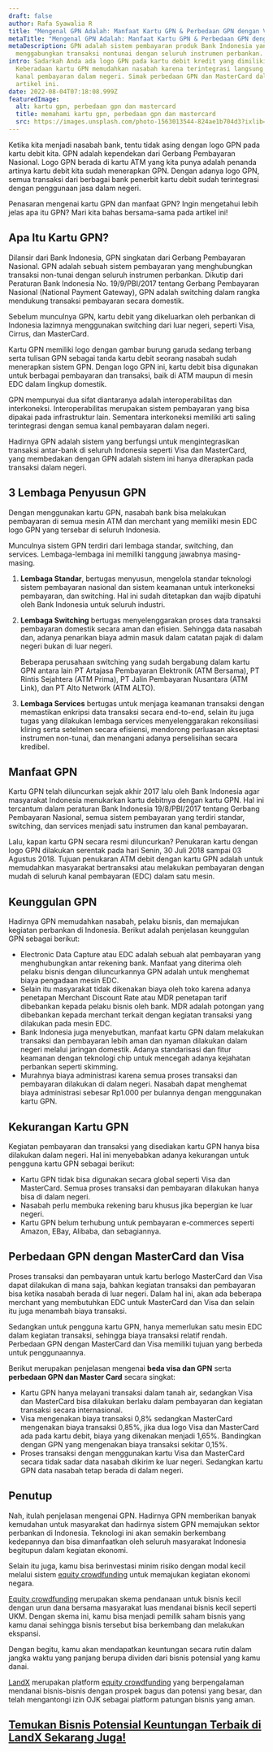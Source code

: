 ```yaml
---
draft: false
author: Rafa Syawalia R
title: "Mengenal GPN Adalah: Manfaat Kartu GPN & Perbedaan GPN dengan Visa"
metaTitle: "Mengenal GPN Adalah: Manfaat Kartu GPN & Perbedaan GPN dengan Visa"
metaDescription: GPN adalah sistem pembayaran produk Bank Indonesia yang
  menggabungkan transaksi nontunai dengan seluruh instrumen perbankan.
intro: Sadarkah Anda ada logo GPN pada kartu debit kredit yang dimiliki?
  Keberadaan kartu GPN memudahkan nasabah karena terintegrasi langsung dengan
  kanal pembayaran dalam negeri. Simak perbedaan GPN dan MasterCard dalam
  artikel ini.
date: 2022-08-04T07:18:08.999Z
featuredImage:
  alt: kartu gpn, perbedaan gpn dan mastercard
  title: memahami kartu gpn, perbedaan gpn dan mastercard
  src: https://images.unsplash.com/photo-1563013544-824ae1b704d3?ixlib=rb-1.2.1&ixid=MnwxMjA3fDB8MHxwaG90by1wYWdlfHx8fGVufDB8fHx8&auto=format&fit=crop&w=1470&q=80
---
```

Ketika kita menjadi nasabah bank, tentu tidak asing dengan logo GPN pada kartu debit kita. GPN adalah kependekan dari Gerbang Pembayaran Nasional. Logo GPN berada di kartu ATM yang kita punya adalah penanda artinya kartu debit kita sudah menerapkan GPN. Dengan adanya logo GPN, semua transaksi dari berbagai bank penerbit kartu debit sudah terintegrasi dengan penggunaan jasa dalam negeri. 

Penasaran mengenai kartu GPN dan manfaat GPN? Ingin mengetahui lebih jelas apa itu GPN? Mari kita bahas bersama-sama pada artikel ini!

## Apa Itu Kartu GPN?

Dilansir dari Bank Indonesia, GPN singkatan dari Gerbang Pembayaran Nasional. GPN adalah sebuah sistem pembayaran yang menghubungkan transaksi non-tunai dengan seluruh instrumen perbankan. Dikutip dari Peraturan Bank Indonesia No. 19/9/PBI/2017 tentang Gerbang Pembayaran Nasional (National Payment Gateway), GPN adalah switching dalam rangka mendukung transaksi pembayaran secara domestik.

Sebelum munculnya GPN, kartu debit yang dikeluarkan oleh perbankan di Indonesia lazimnya menggunakan switching dari luar negeri, seperti Visa, Cirrus, dan MasterCard.

Kartu GPN memiliki logo dengan gambar burung garuda sedang terbang serta tulisan GPN sebagai tanda kartu debit seorang nasabah sudah menerapkan sistem GPN. Dengan logo GPN ini, kartu debit bisa digunakan untuk berbagai pembayaran dan transaksi, baik di ATM maupun di mesin EDC dalam lingkup domestik.

GPN mempunyai dua sifat diantaranya adalah interoperabilitas dan interkoneksi. Interoperabilitas merupakan sistem pembayaran yang bisa dipakai pada infrastruktur lain. Sementara interkoneksi memiliki arti saling terintegrasi dengan semua kanal pembayaran dalam negeri.

Hadirnya GPN adalah sistem yang berfungsi untuk mengintegrasikan transaksi antar-bank di seluruh Indonesia seperti Visa dan MasterCard, yang membedakan dengan GPN adalah sistem ini hanya diterapkan pada transaksi dalam negeri.  

## 3 Lembaga Penyusun GPN

Dengan menggunakan kartu GPN, nasabah bank bisa melakukan pembayaran di semua mesin ATM dan merchant yang memiliki mesin EDC logo GPN yang tersebar di seluruh Indonesia.

Munculnya sistem GPN terdiri dari lembaga standar, switching, dan services. Lembaga-lembaga ini memiliki tanggung jawabnya masing-masing.

1. **Lembaga Standar**, bertugas menyusun, mengelola standar teknologi sistem pembayaran nasional dan sistem keamanan untuk interkoneksi pembayaran, dan switching. Hal ini sudah ditetapkan dan wajib dipatuhi oleh Bank Indonesia untuk seluruh industri.
2. **Lembaga Switching** bertugas menyelenggarakan proses data transaksi pembayaran domestik secara aman dan efisien. Sehingga data nasabah dan, adanya penarikan biaya admin masuk dalam catatan pajak di dalam negeri bukan di luar negeri.

   Beberapa perusahaan switching yang sudah bergabung dalam kartu GPN antara lain PT Artajasa Pembayaran Elektronik (ATM Bersama), PT Rintis Sejahtera (ATM Prima), PT Jalin Pembayaran Nusantara (ATM Link), dan PT Alto Network (ATM ALTO).
3. **Lembaga Services** bertugas untuk menjaga keamanan transaksi dengan memastikan enkripsi data transaksi secara end-to-end, selain itu juga tugas yang dilakukan lembaga services menyelenggarakan rekonsiliasi kliring serta setelmen secara efisiensi, mendorong perluasan akseptasi instrumen non-tunai, dan menangani adanya perselisihan secara kredibel.

## Manfaat GPN

Kartu GPN telah diluncurkan sejak akhir 2017 lalu oleh Bank Indonesia agar masyarakat Indonesia menukarkan kartu debitnya dengan kartu GPN. Hal ini tercantum dalam peraturan Bank Indonesia 19/8/PBI/2017 tentang Gerbang Pembayaran Nasional, semua sistem pembayaran yang terdiri standar, switching, dan services menjadi satu instrumen dan kanal pembayaran. 

Lalu, kapan kartu GPN secara resmi diluncurkan? Penukaran kartu dengan logo GPN dilakukan serentak pada hari Senin, 30 Juli 2018 sampai 03 Agustus 2018. Tujuan penukaran ATM debit dengan kartu GPN adalah untuk memudahkan masyarakat bertransaksi atau melakukan pembayaran dengan mudah di seluruh kanal pembayaran (EDC) dalam satu mesin.

## Keunggulan GPN

Hadirnya GPN memudahkan nasabah, pelaku bisnis, dan memajukan kegiatan perbankan di Indonesia. Berikut adalah penjelasan keunggulan GPN sebagai berikut:

* Electronic Data Capture atau EDC adalah sebuah alat pembayaran yang menghubungkan antar rekening bank. Manfaat yang diterima oleh pelaku bisnis dengan diluncurkannya GPN adalah untuk menghemat biaya pengadaan mesin EDC.
* Selain itu masyarakat tidak dikenakan biaya oleh toko karena adanya penetapan Merchant Discount Rate atau MDR penetapan tarif dibebankan kepada pelaku bisnis oleh bank. MDR adalah potongan yang dibebankan kepada merchant terkait dengan kegiatan transaksi yang dilakukan pada mesin EDC.
* Bank Indonesia juga menyebutkan, manfaat kartu GPN dalam melakukan transaksi dan pembayaran lebih aman dan nyaman dilakukan dalam negeri melalui jaringan domestik. Adanya standarisasi dan fitur keamanan dengan teknologi chip untuk mencegah adanya kejahatan perbankan seperti skimming. 
* Murahnya biaya administrasi karena semua proses transaksi dan pembayaran dilakukan di dalam negeri. Nasabah dapat menghemat biaya administrasi sebesar Rp1.000 per bulannya dengan menggunakan kartu GPN.

## Kekurangan Kartu GPN

Kegiatan pembayaran dan transaksi yang disediakan kartu GPN hanya bisa dilakukan dalam negeri. Hal ini menyebabkan adanya kekurangan untuk pengguna kartu GPN sebagai berikut:

* Kartu GPN tidak bisa digunakan secara global seperti Visa dan MasterCard. Semua proses transaksi dan pembayaran dilakukan hanya bisa di dalam negeri. 
* Nasabah perlu membuka rekening baru khusus jika bepergian ke luar negeri.
* Kartu GPN belum terhubung untuk pembayaran e-commerces seperti Amazon, EBay, Alibaba, dan sebagiannya.

## Perbedaan GPN dengan MasterCard dan Visa

Proses transaksi dan pembayaran untuk kartu berlogo MasterCard dan Visa dapat dilakukan di mana saja, bahkan kegiatan transaksi dan pembayaran bisa ketika nasabah berada di luar negeri. Dalam hal ini, akan ada beberapa merchant yang membutuhkan EDC untuk MasterCard dan Visa dan selain itu juga menambah biaya transaksi. 

Sedangkan untuk pengguna kartu GPN, hanya memerlukan satu mesin EDC dalam kegiatan transaksi, sehingga biaya transaksi relatif rendah. Perbedaan GPN dengan MasterCard dan Visa memiliki tujuan yang berbeda untuk penggunaannya.

Berikut merupakan penjelasan mengenai **beda visa dan GPN** serta **perbedaan GPN dan Master Card** secara singkat:

* Kartu GPN hanya melayani transaksi dalam tanah air, sedangkan Visa dan MasterCard bisa dilakukan berlaku dalam pembayaran dan kegiatan transaksi secara internasional. 
* Visa mengenakan biaya transaksi 0,8% sedangkan MasterCard mengenakan biaya transaksi 0,85%, jika dua logo Visa dan MasterCard ada pada kartu debit, biaya yang dikenakan menjadi 1,65%. Bandingkan dengan GPN yang mengenakan biaya transaksi sekitar 0,15%. 
* Proses transaksi dengan menggunakan kartu Visa dan MasterCard secara tidak sadar data nasabah dikirim ke luar negeri. Sedangkan kartu GPN data nasabah tetap berada di dalam negeri. 

## Penutup

Nah, itulah penjelasan mengenai GPN. Hadirnya GPN memberikan banyak kemudahan untuk masyarakat dan hadirnya sistem GPN memajukan sektor perbankan di Indonesia. Teknologi ini akan semakin berkembang kedepannya dan bisa dimanfaatkan oleh seluruh masyarakat Indonesia begitupun dalam kegiatan ekonomi.

Selain itu juga, kamu bisa berinvestasi minim risiko dengan modal kecil melalui sistem [equity crowdfunding](https://landx.id/) untuk memajukan kegiatan ekonomi negara.

[Equity crowdfunding](https://landx.id/) merupakan skema pendanaan untuk bisnis kecil dengan urun dana bersama masyarakat luas mendanai bisnis kecil seperti UKM. Dengan skema ini, kamu bisa menjadi pemilik saham bisnis yang kamu danai sehingga bisnis tersebut bisa berkembang dan melakukan ekspansi.

Dengan begitu, kamu akan mendapatkan keuntungan secara rutin dalam jangka waktu yang panjang berupa dividen dari bisnis potensial yang kamu danai.

[LandX](https://landx.id/) merupakan platform [equity crowdfunding](https://landx.id/) yang berpengalaman mendanai bisnis-bisnis dengan prospek bagus dan potensi yang besar, dan telah mengantongi izin OJK sebagai platform patungan bisnis yang aman.

## [Temukan Bisnis Potensial Keuntungan Terbaik di LandX Sekarang Juga!](https://landx.id/project/?utm_source=Blog&utm_medium=organic+keyword&utm_campaign=blog&utm_id=Blog)